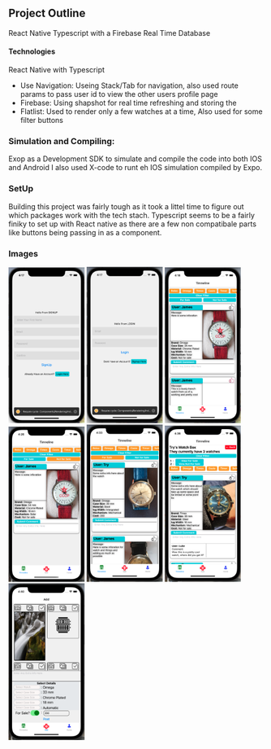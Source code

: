 ## Project Outline
React Native Typescript with a Firebase Real Time Database 

#### Technologies 
React Native with Typescript 
- Use Navigation: Useing Stack/Tab for navigation, also used route params to pass user id to view the other users profile page 
- Firebase: Using shapshot for real time refreshing and storing the 
- Flatlist: Used to render only a few watches at a time, Also used for some filter buttons 

### Simulation and Compiling:
Exop as a Development SDK to simulate and compile the code into both IOS and Android 
I also used X-code to runt eh IOS simulation compiled by Expo.

### SetUp
Building this project was fairly tough as it took a littel time to figure out which packages work with the tech stach. Typescript seems to be a fairly finiky to set up with React native as there are a few non compatibale parts like buttons being passing in as a component. 


### Images 
<img width="150" src="./assets/pictures/readme_1.png" />
<img width="150" src="./assets/pictures/readme_2.png" />
<img width="150" src="./assets/pictures/readme_3.png" />
<img width="150" src="./assets/pictures/readme_4.png" />
<img width="150" src="./assets/pictures/readme_5.png" />
<img width="150" src="./assets/pictures/readme_6.png" />
<img width="150" src="./assets/pictures/readme_7.png" />
<!-- <img width="150" src="./assets/pictures/readme_1.png" /> -->
<!-- ![wireframe](./assets/pictures/readme_1.png)
![wireframe](./assets/pictures/readme_2.png)
![wireframe](./assets/pictures/readme_3.png)
![wireframe](./assets/pictures/readme_4.png)
![wireframe](./assets/pictures/readme_5.png)
![wireframe](./assets/pictures/readme_6.png)
![wireframe](./assets/pictures/readme_7.png) -->


